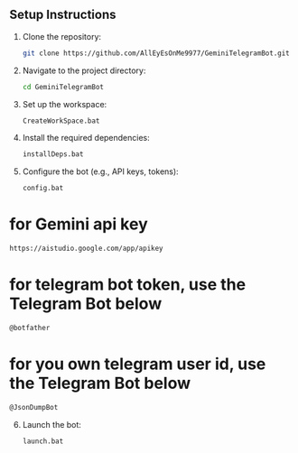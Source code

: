 ## Setup Instructions

1. Clone the repository:
    ```bash
    git clone https://github.com/AllEyEsOnMe9977/GeminiTelegramBot.git
    ```

2. Navigate to the project directory:
    ```bash
    cd GeminiTelegramBot
    ```

3. Set up the workspace:
    ```bash
    CreateWorkSpace.bat
    ```

4. Install the required dependencies:
    ```bash
    installDeps.bat
    ```

5. Configure the bot (e.g., API keys, tokens):
    ```bash
    config.bat
    ```
# for Gemini api key
```bash
https://aistudio.google.com/app/apikey
```
# for telegram bot token, use the Telegram Bot below
```bash
@botfather
```
# for you own telegram user id, use the Telegram Bot below
```bash
@JsonDumpBot
```
6. Launch the bot:
    ```bash
    launch.bat
    ```
